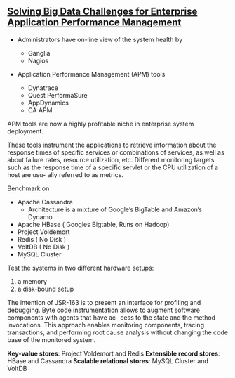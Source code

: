 ## [Solving Big Data Challenges for Enterprise Application Performance Management](http://vldb.org/pvldb/vol5/p1724_tilmannrabl_vldb2012.pdf)

- Administrators have on-line view of the system health by 
    - Ganglia 
    - Nagios 

- Application Performance Management (APM) tools
    - Dynatrace
    - Quest PerformaSure
    - AppDynamics
    - CA APM

APM tools are now a highly profitable niche in enterprise system deployment.   

These tools instrument the applications to retrieve information about the response times of specific services or combinations of services, as well as about failure rates, resource utilization, etc. Different monitoring targets such as the response time of a specific servlet or the CPU utilization of a host are usu- ally referred to as metrics.

Benchmark on
- Apache Cassandra
    - Architecture is a mixture of Google’s BigTable and Amazon’s Dynamo.
- Apache HBase ( Googles Bigtable, Runs on Hadoop)
- Project Voldemort
- Redis ( No Disk )
- VoltDB ( No Disk )
- MySQL Cluster

Test the systems in two different hardware setups: 
1. a memory
2. a disk-bound setup

The intention of JSR-163 is to present an interface for profiling and debugging. Byte code instrumentation allows to augment software components with agents that have ac- cess to the state and the method invocations. This approach enables monitoring components, tracing transactions, and performing root cause analysis without changing the code base of the monitored system.

**Key-value stores**: Project Voldemort and Redis 
**Extensible record stores**: HBase and Cassandra 
**Scalable relational stores**: MySQL Cluster and VoltDB